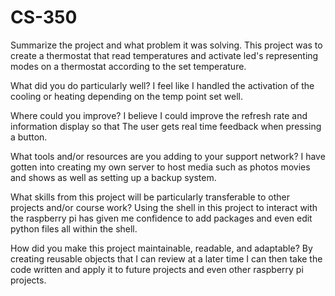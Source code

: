# CS-350

Summarize the project and what problem it was solving.
This project was to create a thermostat that read temperatures and activate led's representing modes on a thermostat according to the set temperature. 

What did you do particularly well?
I feel like I handled the activation of the cooling or heating depending on the temp point set well. 

Where could you improve?
I believe I could improve the refresh rate and information display so that The user gets real time feedback when pressing a button.

What tools and/or resources are you adding to your support network?
I have gotten into creating my own server to host media such as photos movies and shows as well as setting up a backup system. 

What skills from this project will be particularly transferable to other projects and/or course work?
Using the shell in this project to interact with the raspberry pi has given me confidence to add packages and even edit python files all within the shell. 

How did you make this project maintainable, readable, and adaptable?
By creating reusable objects that I can review at a later time I can then take the code written and apply it to future projects and even other raspberry pi projects. 
